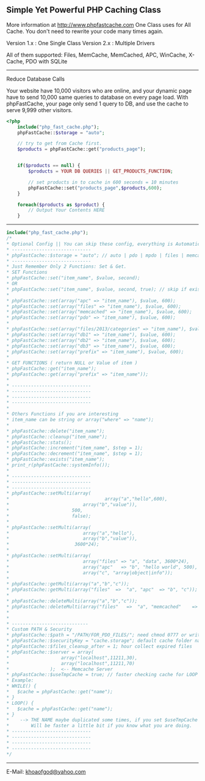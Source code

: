 Simple Yet Powerful PHP Caching Class
---------------------------
More information at http://www.phpfastcache.com
One Class uses for All Cache. You don't need to rewrite your code many times again.

Version 1.x : One Single Class
Version 2.x : Multiple Drivers

All of them supported: Files, MemCache, MemCached, APC, WinCache, X-Cache, PDO with SQLite

---------------------------
Reduce Database Calls

Your website have 10,000 visitors who are online, and your dynamic page have to send 10,000 same queries to database on every page load.
With phpFastCache, your page only send 1 query to DB, and use the cache to serve 9,999 other visitors.

```php
<?php
    include("php_fast_cache.php");
    phpFastCache::$storage = "auto";

    // try to get from Cache first.
    $products = phpFastCache::get("products_page");


    if($products == null) {
        $products = YOUR DB QUERIES || GET_PRODUCTS_FUNCTION;

        // set products in to cache in 600 seconds = 10 minutes
        phpFastCache::set("products_page",$products,600);
    }

    foreach($products as $product) {
        // Output Your Contents HERE
    }
```
---------------------------
```php
include("php_fast_cache.php");
/*
* Optional Config || You can skip these config, everything is Automatic ^_^
* -----------------------------
* phpFastCache::$storage = "auto"; // auto | pdo | mpdo | files | memcache | memcached | apc | wincache | xcache
* -----------------------------
* Just Remember Only 2 Functions: Set & Get.
* SET Functions
* phpFastCache::set("item_name", $value, second);
* OR
* phpFastCache::set("item_name", $value, second, true); // skip if existing
*
* phpFastCache::set(array("apc" => "item_name"), $value, 600);
* phpFastCache::set(array("files" => "item_name"), $value, 600);
* phpFastCache::set(array("memcached" => "item_name"), $value, 600);
* phpFastCache::set(array("pdo" => "item_name"), $value, 600);
*
* phpFastCache::set(array("files/2013/categories" => "item_name"), $value, 600);
* phpFastCache::set(array("db1" => "item_name"), $value, 600);
* phpFastCache::set(array("db2" => "item_name"), $value, 600);
* phpFastCache::set(array("db3" => "item_name"), $value, 600);
* phpFastCache::set(array("prefix" => "item_name"), $value, 600);
*
* GET FUNCTIONS ( return NULL or Value of item )
* phpFastCache::get("item_name");
* phpFastCache::get(array("prefix" => "item_name"));
*
* -----------------------------
* -----------------------------
* -----------------------------
* -----------------------------
*
* Others Functions if you are interesting
* item_name can be string or array("where" => "name");
*
* phpFastCache::delete("item_name");
* phpFastCache::cleanup("item_name");
* phpFastCache::stats();
* phpFastCache::increment("item_name", $step = 1);
* phpFastCache::decrement("item_name", $step = 1);
* phpFastCache::exists("item_name");
* print_r(phpFastCache::systemInfo());
*
* -----------------------------
* -----------------------------
* -----------------------------
* phpFastCache::setMulti(array(
*                                   array("a","hello",600),
*                           array("b","value")),
*                       500,
*                       false);
*
* phpFastCache::setMulti(array(
*                           array("a","hello"),
*                           array("b","value")),
*                        3600*24);
*
* phpFastCache::setMulti(array(
*                           array("files" => "a", "data", 3600*24),
*                           array("apc"   => "b", "hello world", 500),
*                           array("c", "array|object|info"));
*
* phpFastCache::getMulti(array("a","b","c"));
* phpFastCache::getMulti(array("files"  =>  "a", "apc"  => "b", "c"));
*
* phpFastCache::deleteMulti(array("a","b","c"));
* phpFastCache::deleteMulti(array("files"   =>  "a", "memcached"    => "b", "c"));
*
*
* ----------------------------
* Custom PATH & Security
* phpFastCache::$path = "/PATH/FOR_PDO_FILES/"; need chmod 0777 or writable mode
* phpFastCache::$securityKey = "cache.storage"; default cache folder name;
* phpFastCache::$files_cleanup_after = 1; hour collect expired files
* phpFastCache::$server = array(
*                   array("localhost",11211,30),
*                   array("localhost",11211,70)
*               );  <-- Memcache Server
* phpFastCache::$useTmpCache = true; // faster checking cache for LOOP Only. If you don't use LOOP, don't spend more memory.
* Example:
* WHILE() {
*   $cache = phpFastCache::get("name");
* }
* LOOP() {
*   $cache = phpFastCache::get("name");
* }
*    --> THE NAME maybe duplicated some times, if you set $useTmpCache it will check from $Tmp first before IT connect to Cache Memory or Open Files to check.
*        Will be faster a little bit if you know what you are doing.
* -----------------------------
* -----------------------------
* -----------------------------
* -----------------------------
*/
```
---------------------------
E-Mail: khoaofgod@yahoo.com
